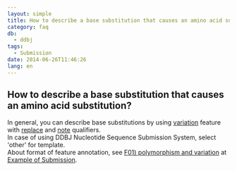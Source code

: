```yaml
---
layout: simple
title: How to describe a base substitution that causes an amino acid substitution?
category: faq
db:
  - ddbj
tags: 
  - Submission
date: 2014-06-26T11:46:26
lang: en
---
```


## How to describe a base substitution that causes an amino acid substitution?

<p>In general, you can describe base substitutions by using <a href="/ddbj/features-e.html#variation">variation</a> feature with <a href="/ddbj/qualifiers-e.html#replace">replace</a> and <a href="/ddbj/qualifiers-e.html#note">note</a> qualifiers. <br>In case of using DDBJ Nucleotide Sequence Submission System, select 'other' for  template. <br>About format of feature annotation, see  <a href="/ddbj/example-e.html#F01">F01) polymorphism and variation</a> at <a href="/ddbj/example-e.html">Example of Submission</a>. </p>
